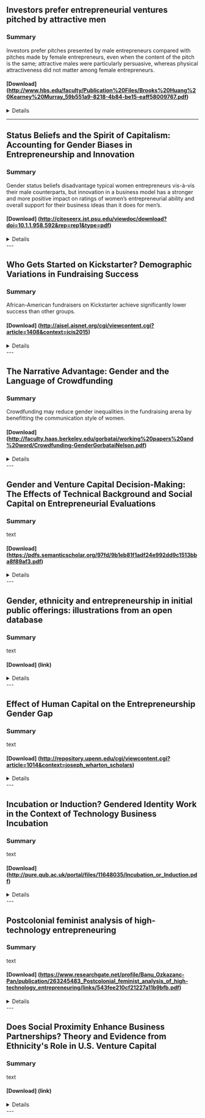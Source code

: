 
## Investors prefer entrepreneurial ventures pitched by attractive men

### Summary

Investors prefer pitches presented by male entrepreneurs compared with pitches made by female entrepreneurs, even when the content of the pitch is the same; attractive males were particularly persuasive, whereas physical attractiveness did not matter among female entrepreneurs.

#### [Download] (http://www.hbs.edu/faculty/Publication%20Files/Brooks%20Huang%20Kearney%20Murray_59b551a9-8218-4b84-be15-eaff58009767.pdf)


<details>

### PNAS, 2014

### Authors
* Alison Wood Brooks - Harvard Business School
* Laura Huang - Wharton School, University of Pennsylvania
* Sarah Wood Kearney - MIT Sloan
* Fiona E. Murray - MIT Sloan


### <summary>Abstract</summary>

> Entrepreneurship is a central path to job creation, economic growth, and prosperity. In the earliest stages of start-up business creation, the matching of entrepreneurial ventures to investors is critically important. The entrepreneur’s business proposition and previous experience are regarded as the main criteria for investment decisions. Our research, however, documents other critical criteria that investors use to make these decisions: the gender and physical attractiveness of the entrepreneurs themselves. Across a field setting (three entrepreneurial pitch competitions in the United States) and two experiments, we identify a profound and consistent gender gap in entrepreneur persuasiveness. Investors prefer pitches presented by male entrepreneurs compared with pitches made by female entrepreneurs, even when the content of the pitch is the same. This effect is moderated by male physical attractiveness: attractive males were particularly persuasive, whereas physical attractiveness did not matter among female entrepreneurs.
</details>

---

## Status Beliefs and the Spirit of Capitalism: Accounting for Gender Biases in Entrepreneurship and Innovation

### Summary

Gender status beliefs disadvantage typical women entrepreneurs vis-à-vis their male counterparts, but innovation in a business model has a stronger and more positive impact on ratings of women’s entrepreneurial ability and overall support for their business ideas than it does for men’s.

#### [Download] (http://citeseerx.ist.psu.edu/viewdoc/download?doi=10.1.1.958.592&rep=rep1&type=pdf)


<details>

### Social Forces, 2014

### Authors
* Sarah Thébaud - University of California–Santa Barbara


### <summary>Abstract</summary>

> In this article, I develop and empirically test the theoretical argument that widely shared cultural beliefs about men’s and women’s abilities in entrepreneurship (i.e., “gender status beliefs”) systematically influence the social interactions during which an entrepreneur, particularly an innovative entrepreneur, seeks support from potential stakeholders for his or her new organization. To evaluate this argument, I conducted three experimental studies in the United Kingdom and the United States in which student participants were asked to evaluate the pro les of two entrepreneurs and to make investment decisions for each. The studies manipulated the gender of the entrepreneur and the innovativeness of the business plan. The main finding is consistent across studies: gender status beliefs disadvantage typical women entrepreneurs vis-à-vis their male counterparts, but innovation in a business model has a stronger and more positive impact on ratings of women’s entrepreneurial ability and overall support for their business ideas than it does for men’s. However, the strength of these patterns varies significantly depending on the societal and industry context of the new venture in question. Findings indicate that gender status beliefs can be understood as an important “demand-side” mechanism contributing to gender inequality in aggregate entrepreneurship rates and a micro-level factor affecting the likelihood that a new and novel organization will emerge and survive.
</details>
---

## Who Gets Started on Kickstarter? Demographic Variations in Fundraising Success

### Summary
  
African-American fundraisers on Kickstarter achieve significantly lower success than other groups.

#### [Download] (http://aisel.aisnet.org/cgi/viewcontent.cgi?article=1408&context=icis2015)


<details>

### Proceedings of ICIS Conference, 2015

### Authors
* Lauren Rhue - Wake Forest University School of Business


### <summary>Abstract</summary>

> Crowdfunding platforms like Kickstarter are expected to “democratize” funding by increasing the availability of capital to traditionally underrepresented groups, but there is conflicting evidence about racial disparities in success rates. This paper contributes to the information systems literature on crowdfunding by examining the racial dynamics in the crowdfunding platform Kickstarter. The race of subjects in project and user photos are determined with facial recognition software for 138,778 fundraising projects, and matched sample techniques are used to control for observable differences in project
categories among racial groups. Even controlling for these observable differences, this study finds that projects with African-American photo subjects achieve lower success rates. African-American fundraisers also achieve significantly lower success than other groups, and this effect is larger than the effect from project photos. This study has practical implications for individuals seeking capital in these markets as well as design implications for the platforms themselves.
</details>
---

## The Narrative Advantage: Gender and the Language of Crowdfunding

### Summary

Crowdfunding may reduce gender inequalities in the fundraising arena by benefitting the communication style of women.

#### [Download] (http://faculty.haas.berkeley.edu/gorbatai/working%20papers%20and%20word/Crowdfunding-GenderGorbataiNelson.pdf)


<details>

### Working paper

### Authors
* Andreea Gorbatai - Haas School of Business UC Berkeley
* Laura Nelson - Kellogg School of Management Northwestern University

### <summary>Abstract</summary>

> In this study, we set out to examine the role of language in the success of online fundraising—a new form of entrepreneurial project financing. In particular, we evaluate the influence of linguistic content on fundraising outcomes, above and beyond type of product or service offered. Online fundraising settings pose an interesting empirical puzzle: women are systematically more successful than men, an outcome contrary to offline gender inequality. We propose that this outcome is partially explained by linguistic differences between men and women in terms of language they use, and we test this mechanism using data from the online crowdfunding platform Indiegogo. The results support our theory, suggesting a link between micro-level linguistic choices and macro level outcomes: the institution of crowdfunding may reduce gender inequalities in the fundraising arena by benefitting the communication style of women.
</details>
---


## Gender	and	Venture	Capital	Decision-Making: The	Effects	of	Technical	Background	and	Social	Capital	on	Entrepreneurial	Evaluations

### Summary

text

#### [Download] (https://pdfs.semanticscholar.org/97fd/9b1eb81f1adf24e992dd9c1513bba8f89af3.pdf)


<details>

### source

### Authors
* Justine	E. Tinkler - University of Georgia
* Manwai C. Ku - Stanford	University
* Kjersten Bunker	Whittington - Reed College
* Andrea Rees Davies - Stanford University


### <summary>Abstract</summary>

> Research on gender and workplace decision-making tends to address either supply-side disparities between men’s and women’s human and social capital, or demand-side differences in the status expectations of women and men workers. In addition, this work often relies on causal inferences drawn from empirical data collected on worker characteristics and their workplace outcomes. In this study, we demonstrate how tangible education and work history credentials - typically associated with supply-side characteristics - work in tandem with cultural beliefs about gender to influence the evaluative process that
underlies venture capital decisions made in high-growth, high-tech entrepreneurship. Using an experimental design, we simulate funding decisions by venture capitalists (VCs) for men and women entrepreneurs that differ in technical background and the presence of important social ties. We demonstrate the presence of two distinct aspects of VCs’ evaluation: that of the venture and that of the entrepreneur, and find that the gender of the entrepreneur influences evaluations most when the person,
rather than the venture, is the target of evaluation. Technical background qualifications moderate the influence of gendered expectations, and women receive more of a payoff than men from having a close contact to the evaluating VC. We discuss the implications for future research on gender and work.
</details>
---

## Gender, ethnicity and entrepreneurship in initial public offerings: illustrations from an open database

### Summary

text

#### [Download] (link)


<details>

### source

### Authors
* Martin Kenney - University of California, Davis
* Donald Patton - University of California, Davis


### <summary>Abstract</summary>

> This paper describes the variables in a freely available database of all emerging growth firms (EGF) that made an initial stock offering (IPO) on US public markets from 1990 through 2010. Our expectation is that researchers from a variety of disciplines can use this data to answer a wide variety of social science questions and combine it with other databases. To illustrate how the data can be used, we describe the gender and nationality of the top management teams (TMTs) and board of directors (BoDs) of these firms. We confirm that women are under-represented in all functional positions, but, in contrast to much of the popular press, we find that statistically Silicon Valley firms perform better than the national average. Gender ratios differ by function with women most prevalent at the CFO position and are most prevalent in the biomedical industry. Using undergraduate education, as an identifier for nationality, we find that, contrary to the popular press, there are more European than Asian immigrants in the TMTs. This suggests that European immigrants are more likely to immigrate with advanced degrees, while the Asian immigrants have only Bachelor’s degrees. In the immigration literature, it has been observed that specific immigrant groups concentrate in particular occupations. To test for this effect, we study the backgrounds of all identifiable Taiwanese immigrants. A remarkably high concentration of Taiwanese TMT members were from two Taiwanese universities’ electrical engineering departments, then received U.S. graduate degrees, particularly from UC Berkeley, and entered semiconductor-related industries. This database will contribute to reproducible social science as the same quality-controlled data is now available to all researchers.


</details>
---

## Effect of Human Capital on the Entrepreneurship Gender Gap

### Summary

text

#### [Download] (http://repository.upenn.edu/cgi/viewcontent.cgi?article=1014&context=joseph_wharton_scholars)


<details>

### source

### Authors
* Andrea Lin - Wharton, UPenn


### <summary>Abstract</summary>

> The presence of a gender gap in entrepreneurship has been well studied in previous literature. There are various contributing factors, including differences in human capital, which has been reviewed less so than social capital. Through a career survey of Wharton MBAs, this research paper 1) examines the presence of an entrepreneurship gender gap; 2) identifies human capital variables that predict entry into entrepreneurship; and 3) determines whether or not there is a human capital gender gap. The results showed both an entrepreneurship and human capital gender gap. Furthermore, experience working at small companies, more years of experience, and experience in finance-related industries were found to be good predictors of entry. Overall, the human capital predictor model explained 6.4% of the variability of entry into entrepreneurship. Though applicability is limited due to the biases of the sample, there are tangible implications for decreasing the entrepreneurship gender gap.
</details>
---

## Incubation or Induction? Gendered Identity Work in the Context of Technology Business Incubation

### Summary

text

#### [Download] (http://pure.qub.ac.uk/portal/files/11648035/Incubation_or_Induction.pdf)


<details>

### source

### Authors
* people


### <summary>Abstract</summary>

> Whilst there is a substantial body of literature which seeks to establish, or dispute, the beneficial influence of business incubation, this debate remains almost entirely gender blind. This article challenges this assumption by adopting a feminist perspective to reveal business incubation to be a gendered process which shapes the identity work undertaken by women seeking legitimacy as technology venturers. In so doing, we critically evaluate prevailing normative analyses of the business incubation process and entrepreneurial legitimation. To illustrate this argument, we draw upon empirical evidence which reveals technology incubation as a legitimating induction process encouraging women to reproduce masculinised representations of the normative technology entrepreneur.
</details>
---

## Postcolonial feminist analysis of high-technology entrepreneuring

### Summary

text

#### [Download] (https://www.researchgate.net/profile/Banu_Ozkazanc-Pan/publication/263245483_Postcolonial_feminist_analysis_of_high-technology_entrepreneuring/links/543fee210cf21227a11b9bfb.pdf)


<details>

### International Journal of Entrepreneurial Behaviour & Research, 2014

### Authors
* Banu Ozkazanc-Pan - University of Massachusetts, Boston


### <summary>Abstract</summary>

> Purpose – The purpose of this paper is to examine identity formation and networking practices relevant for high-technology entrepreneuring or the enactment of entrepreneurship in Silicon Valley by Turkish business people.
Design/methodology/approach – Guided by postcolonial feminist frameworks, the author conducted a combination of ethnographic and auto-ethnographic fieldwork at high-technology conferences in Silicon Valley by focussing on talk and text as relevant for understanding entrepreneuring. Through a reflexive stance, the author analyzed observations, conversations, and experiences inclusive of her own positionality during the research process as they related to entrepreneurial identity formation and networking.
Findings – During business networking conferences taking place among Turkish business people in Silicon Valley, women and older males became marginalized through the emergence of a hegemonic masculinity associated with young Turkish male entrepreneurs. In addition, local context impacted whether and how actors engaged in practices that produced marginalization and resistance simultaneously.
Originality/value – The research is of value for scholars interested in understanding how identity formation and networking in high-technology entrepreneuring take place through gendered practices and ideas. Scholars interested in deploying postcolonial feminist perspectives will also benefit by understanding how key analytic tools and research methods from these lenses can be used for conducting fieldwork in other contexts.
</details>
---

## Does Social Proximity Enhance Business Partnerships? Theory and Evidence from Ethnicity's Role in U.S. Venture Capital

### Summary

text

#### [Download] (link)


<details>

###  Management Science, 2014

### Authors
* Deepak Hegde - New York University
* Justin Tumlinson - University of Munich


### <summary>Abstract</summary>

> We develop a formal model to understand the selection and influence effects of social proximity (homophily) between business partners. Consistent with the model’s predictions, we find that U.S. venture capitalists (VCs) are more likely to select start-ups with coethnic executives for investment, particularly when the probability of the start-up’s success appears low. Ethnic proximity between VCs and the start-ups they invest in is positively related to performance, measured by the probability of the companies’ successful exit through acquisitions and initial public offerings (IPOs) and net income after IPO. Two-stage regression estimates suggest that these positive performance outcomes are largely due to influence, that is, superior communication and coordination between coethnic VCs and start-up executives after the investment. To the extent that VCs expect to work better with coethnic start-ups, they invest in coethnic ventures that are of lower observable quality than noncoethnic ventures.
</details>
---


